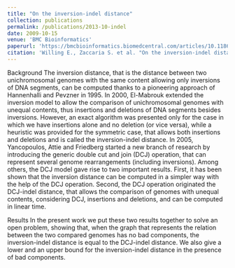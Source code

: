 ```yaml
---
title: "On the inversion-indel distance"
collection: publications
permalink: /publications/2013-10-indel
date: 2009-10-15
venue: 'BMC Bioinformatics'
paperurl: 'https://bmcbioinformatics.biomedcentral.com/articles/10.1186/1471-2105-14-S15-S3'
citation: 'Willing E., Zaccaria S. et al. "On the inversion-indel distance." BMC bioinformatics. Vol. 14. No. 15. BioMed Central, 2013'
---
```


Background
The inversion distance, that is the distance between two unichromosomal genomes with the same content allowing only inversions of DNA segments, can be computed thanks to a pioneering approach of Hannenhalli and Pevzner in 1995. In 2000, El-Mabrouk extended the inversion model to allow the comparison of unichromosomal genomes with unequal contents, thus insertions and deletions of DNA segments besides inversions. However, an exact algorithm was presented only for the case in which we have insertions alone and no deletion (or vice versa), while a heuristic was provided for the symmetric case, that allows both insertions and deletions and is called the inversion-indel distance. In 2005, Yancopoulos, Attie and Friedberg started a new branch of research by introducing the generic double cut and join (DCJ) operation, that can represent several genome rearrangements (including inversions). Among others, the DCJ model gave rise to two important results. First, it has been shown that the inversion distance can be computed in a simpler way with the help of the DCJ operation. Second, the DCJ operation originated the DCJ-indel distance, that allows the comparison of genomes with unequal contents, considering DCJ, insertions and deletions, and can be computed in linear time.

Results
In the present work we put these two results together to solve an open problem, showing that, when the graph that represents the relation between the two compared genomes has no bad components, the inversion-indel distance is equal to the DCJ-indel distance. We also give a lower and an upper bound for the inversion-indel distance in the presence of bad components.
